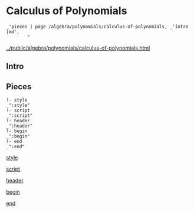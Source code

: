 # Calculus of Polynomials

    _"pieces | page /algebra/polynomials/calculus-of-polynomials, _'intro |md',
            "

[../public/algebra/polynomials/calculus-of-polynomials.html](# "save:")


## Intro

## Pieces

    !- style
    _":style"
    !- script
    _":script"
    !- header
    _":header"
    !- begin
    _":begin"
    !- end
    _":end"

[style]() 

[script]()

[header]()

[begin]()

[end]()

